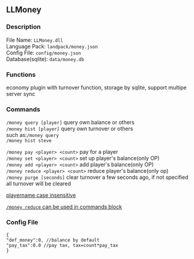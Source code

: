 ## LLMoney
### Description
File Name: `LLMoney.dll`  
Language Pack: `landpack/money.json`  
Config File: `config/money.json`  
Database(sqlite): `data/money.db` 

### Functions
economy plugin with turnover function, storage by sqlite, support multipe server sync

### Commands
`/money query [player]` query own balance or others  
`/money hist [player]` query own turnover or others  
such as:`/money query`  
`/money hist steve`

`/money pay <player> <count>` pay for a player  
`/money set <player> <count>` set up player's balance(only OP)  
`/money add <player> <count>` add player's balance(only OP)  
`/money reduce <player> <count>` reduce player's balance(only op)  
`/money purge [seconds]` clear turnover a few seconds ago, if not specified all turnover will be cleared  

<u>playername case insensitive</u>  

<u>`/money reduce` can be used in commands block</u>

### Config File
```
{
"def_money":0, //balance by default
"pay_tax":0.0 //pay tax, tax=count*pay_tax
}
```